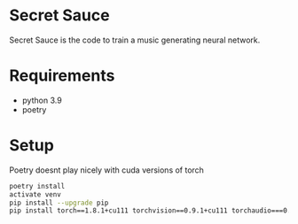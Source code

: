 # Secret Sauce

Secret Sauce is the code to train a music generating neural network.

# Requirements

- python 3.9
- poetry

# Setup

Poetry doesnt play nicely with cuda versions of torch

```sh
poetry install
activate venv
pip install --upgrade pip
pip install torch==1.8.1+cu111 torchvision==0.9.1+cu111 torchaudio===0.8.1 pytorch-lightning==1.2.5 -f https://download.pytorch.org/whl/torch_stable.html
```
